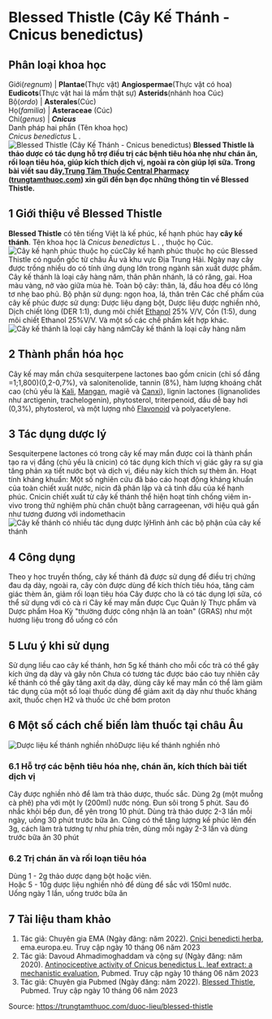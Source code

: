 # Blessed Thistle (Cây Kế Thánh - Cnicus benedictus)

Phân loại khoa học  
---  
Giới(_regnum_) |  **Plantae**(Thực vật) **Angiospermae**(Thực vật có hoa) **Eudicots**(Thực vật hai lá mầm thật sự) **Asterids**(nhánh hoa Cúc)  
Bộ(_ordo_) | **Asterales**(Cúc)  
Họ(_familia_) | **Asteraceae** (Cúc)  
Chi(_genus_) | **_Cnicus_**  
Danh pháp hai phần (Tên khoa học)  
_Cnicus benedictus_ L _._  
![Blessed Thistle \(Cây Kế Thánh - Cnicus benedictus\)](https://trungtamthuoc.com/images/others/blessed-thistle-1-1130.jpg)
**Blessed Thistle là thảo dược có tác dụng hỗ trợ điều trị các bệnh tiêu hóa nhẹ như chán ăn, rối loạn tiêu hóa, giúp kích thích dịch vị, ngoài ra còn giúp lợi sữa. Trong bài viết sau đây,[Trung Tâm Thuốc Central Pharmacy](https://trungtamthuoc.com/ "Trung Tâm Thuốc Central Pharmacy") ([trungtamthuoc.com](https://trungtamthuoc.com/ "trungtamthuoc.com")) xin gửi đến bạn đọc những thông tin về Blessed Thistle.**
##  1 Giới thiệu về Blessed Thistle 
**Blessed Thistle** có tên tiếng Việt là kế phúc, kế hạnh phúc hay **cây kế thánh**. Tên khoa học là  _Cnicus benedictus_ L _._ , thuộc họ Cúc.
![Cây kế hạnh phúc thuộc họ cúc](https://trungtamthuoc.com/images/item/Blessed-Thistle-2.jpg)Cây kế hạnh phúc thuộc họ cúc
Blessed Thistle có nguồn gốc từ châu Âu và khu vực Địa Trung Hải. Ngày nay cây được trồng nhiều do có tính ứng dụng lớn trong ngành sản xuất dược phẩm.
Cây kế thánh là loại cây hàng năm, thân phân nhánh, lá có răng, gai. Hoa màu vàng, nở vào giữa mùa hè. Toàn bộ cây: thân, lá, đầu hoa đều có lông tơ nhẹ bao phủ.
Bộ phận sử dụng: ngọn hoa, lá, thân trên
Các chế phẩm của cây kế phúc được sử dụng: Dược liệu dạng bột, Dược liệu được nghiền nhỏ, Dịch chiết lỏng (DER 1:1), dung môi chiết [Ethanol](https://trungtamthuoc.com/hoat-chat/ethanol "Ethanol") 25% V/V, Cồn (1:5), dung môi chiết Ethanol 25%V/V. Và một số các chế phẩm kết hợp khác.
![Cây kế thánh là loại cây hàng năm](https://trungtamthuoc.com/images/item/Blessed-Thistle-3.jpg)Cây kế thánh là loại cây hàng năm
##  2 Thành phần hóa học
Cây kế may mắn chứa sesquiterpene lactones bao gồm cnicin (chỉ số đắng =1;1,800)(0,2-0,7%), và salonitenolide, tannin (8%), hàm lượng khoáng chất cao (chủ yếu là [Kali](https://trungtamthuoc.com/hoat-chat/kali "Kali"), [Mangan](https://trungtamthuoc.com/hoat-chat/mangan "Mangan"), magiê và [Canxi](https://trungtamthuoc.com/hoat-chat/canxi "Canxi")), lignin lactones (lignanolides như arctigenin, trachelogenin), phytosterol, triterpenoid, dầu dễ bay hơi (0,3%), phytosterol, và một lượng nhỏ [Flavonoid](https://trungtamthuoc.com/hoat-chat/flavonoid "Flavonoid") và polyacetylene.
##  3 Tác dụng dược lý
Sesquiterpene lactones có trong cây kế may mắn được coi là thành phần tạo ra vị đắng (chủ yếu là cnicin) có tác dụng kích thích vị giác gây ra sự gia tăng phản xạ tiết nước bọt và dịch vị, điều này kích thích sự thèm ăn.
Hoạt tính kháng khuẩn: Một số nghiên cứu đã báo cáo hoạt động kháng khuẩn của toàn chiết xuất nước, nicin đã phân lập và cả tinh dầu của kế hạnh phúc.
Cnicin chiết xuất từ cây kế thánh thể hiện hoạt tính chống viêm in-vivo trong thử nghiệm phù chân chuột bằng carrageenan, với hiệu quả gần như tương đương với indomethacin
![Cây kế thánh có nhiều tác dụng dược lý ](https://trungtamthuoc.com/images/item/Blessed-Thistle-4.jpg)Hình ảnh các bộ phận của cây kế thánh
##  4 Công dụng
Theo y học truyền thống, cây kế thánh đã được sử dụng để điều trị chứng đau dạ dày, ngoài ra, cây còn được dùng để kích thích tiêu hóa, tăng cảm giác thèm ăn, giảm rối loạn tiêu hóa
Cây được cho là có tác dụng lợi sữa, có thể sử dụng với cỏ cà ri
Cây kế may mắn được Cục Quản lý Thực phẩm và Dược phẩm Hoa Kỳ "thường được công nhận là an toàn" (GRAS) như một hương liệu trong đồ uống có cồn
##  5 Lưu ý khi sử dụng
Sử dụng liều cao cây kế thánh, hơn 5g kế thánh cho mỗi cốc trà có thể gây kích ứng dạ dày và gây nôn
Chưa có tương tác được báo cáo tuy nhiên cây kế thánh có thể gây tăng axit dạ dày, dùng cây kế may mắn có thể làm giảm tác dụng của một số loại thuốc dùng để giảm axit dạ dày như thuốc kháng axit, thuốc chẹn H2 và thuốc ức chế bơm proton
##  6 Một số cách chế biến làm thuốc tại châu Âu
![Dược liệu kế thánh nghiền nhỏ](https://trungtamthuoc.com/images/item/Blessed-Thistle-5.jpg)Dược liệu kế thánh nghiền nhỏ
### 6.1 Hỗ trợ các bệnh tiêu hóa nhẹ, chán ăn, kích thích bài tiết dịch vị
Cây được nghiền nhỏ để làm trà thảo dược, thuốc sắc. Dùng 2g (một muỗng cà phê) pha với một ly (200ml) nước nóng. Đun sôi trong 5 phút. Sau đó nhắc khỏi bếp đun, để yên trong 10 phút. Dùng trà thảo dược 2-3 lần mỗi ngày, uống 30 phút trước bữa ăn.
Cũng có thể tăng lượng kế phúc lên đến 3g, cách làm trà tương tự như phía trên, dùng mỗi ngày 2-3 lần và dùng trước bữa ăn 30 phút
### 6.2 Trị chán ăn và rối loạn tiêu hóa
Dùng 1 - 2g thảo dược dạng bột hoặc viên.  
Hoặc 5 - 10g dược liệu nghiền nhỏ để dùng để sắc với 150ml nước.  
Uống ngày 1 lần, uống trước bữa ăn
##  7 Tài liệu tham khảo
  1. Tác giả: Chuyên gia EMA (Ngày đăng: năm 2022). [Cnici benedicti herba](https://www.ema.europa.eu/en/medicines/herbal/cnici-benedicti-herba), ema.europa.eu. Truy cập ngày 10 tháng 06 năm 2023
  2. Tác giả: Davoud Ahmadimoghaddam và cộng sự (Ngày đăng: năm 2020). [Antinociceptive activity of Cnicus benedictus L. leaf extract: a mechanistic evaluation](https://pubmed.ncbi.nlm.nih.gov/33628288/), Pubmed. Truy cập ngày 10 tháng 06 năm 2023
  3. Tác giả: Chuyên gia Pubmed (Ngày đăng: năm 2022). [Blessed Thistle](https://pubmed.ncbi.nlm.nih.gov/30000834/), Pubmed. Truy cập ngày 10 tháng 06 năm 2023




Source: https://trungtamthuoc.com/duoc-lieu/blessed-thistle